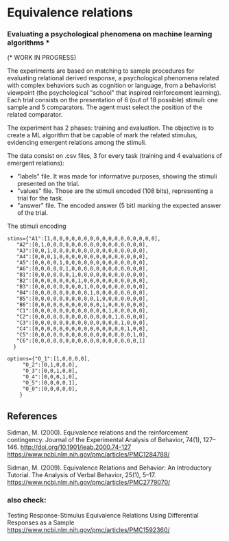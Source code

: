 # Equivalence relations
### Evaluating a psychological phenomena on machine learning algorithms *
(* WORK IN PROGRESS)

The experiments are based on matching to sample procedures for evaluating relational derived response, a psychological phenomena related with complex behaviors such as cognition or language, from a behaviorist viewpoint (the psychological "school" that inspired reinforcement learning). Each trial consists on the presentation of 6 (out of 18 possible) stimuli: one sample and 5 comparators. The agent must select the position of the related comparator.

The experiment has 2 phases: training and evaluation. The objective is to create a ML algorithm that be capable of mark the related stimulus, evidencing emergent relations among the stimuli.

The data consist on .csv files,  3  for every task (training and 4 evaluations of emergent relations):
- "labels" file. It was made for informative purposes, showing the stimuli presented on the trial. 
- "values" file. Those are the stimuli encoded (108 bits), representing a trial for the task.
- "answer" file. The encoded answer (5 bit) marking the expected answer of the trial.


The stimuli encoding 

    stims={"A1":[1,0,0,0,0,0,0,0,0,0,0,0,0,0,0,0,0,0],
       "A2":[0,1,0,0,0,0,0,0,0,0,0,0,0,0,0,0,0,0],
       "A3":[0,0,1,0,0,0,0,0,0,0,0,0,0,0,0,0,0,0],
       "A4":[0,0,0,1,0,0,0,0,0,0,0,0,0,0,0,0,0,0],
       "A5":[0,0,0,0,1,0,0,0,0,0,0,0,0,0,0,0,0,0],
       "A6":[0,0,0,0,0,1,0,0,0,0,0,0,0,0,0,0,0,0],
       "B1":[0,0,0,0,0,0,1,0,0,0,0,0,0,0,0,0,0,0],
       "B2":[0,0,0,0,0,0,0,1,0,0,0,0,0,0,0,0,0,0],
       "B3":[0,0,0,0,0,0,0,0,1,0,0,0,0,0,0,0,0,0],
       "B4":[0,0,0,0,0,0,0,0,0,1,0,0,0,0,0,0,0,0],
       "B5":[0,0,0,0,0,0,0,0,0,0,1,0,0,0,0,0,0,0],
       "B6":[0,0,0,0,0,0,0,0,0,0,0,1,0,0,0,0,0,0],
       "C1":[0,0,0,0,0,0,0,0,0,0,0,0,1,0,0,0,0,0],
       "C2":[0,0,0,0,0,0,0,0,0,0,0,0,0,1,0,0,0,0],
       "C3":[0,0,0,0,0,0,0,0,0,0,0,0,0,0,1,0,0,0],
       "C4":[0,0,0,0,0,0,0,0,0,0,0,0,0,0,0,1,0,0],
       "C5":[0,0,0,0,0,0,0,0,0,0,0,0,0,0,0,0,1,0],
       "C6":[0,0,0,0,0,0,0,0,0,0,0,0,0,0,0,0,0,1]
      }

    options={"O_1":[1,0,0,0,0],
         "O_2":[0,1,0,0,0],
         "O_3":[0,0,1,0,0],
         "O_4":[0,0,0,1,0],
         "O_5":[0,0,0,0,1],
         "O_0":[0,0,0,0,0],
        }

## References

Sidman, M. (2000). Equivalence relations and the reinforcement contingency. Journal of the Experimental Analysis of Behavior, 74(1), 127–146. http://doi.org/10.1901/jeab.2000.74-127
https://www.ncbi.nlm.nih.gov/pmc/articles/PMC1284788/

Sidman, M. (2009). Equivalence Relations and Behavior: An Introductory Tutorial. The Analysis of Verbal Behavior, 25(1), 5–17.
https://www.ncbi.nlm.nih.gov/pmc/articles/PMC2779070/


### also check:

Testing Response-Stimulus Equivalence Relations Using Differential Responses as a Sample
https://www.ncbi.nlm.nih.gov/pmc/articles/PMC1592360/
